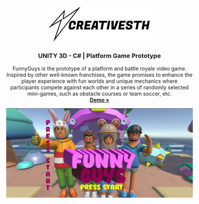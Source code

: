 <a id="readme-top"></a>
<!-- PROJECT LOGO -->
<div align="center">
  <a href="https://www.linkedin.com/in/creativesth/">
    <img src="readme/img/logo.svg" alt="Logo" width="280">
  </a>

  <h3 align="center">UNITY 3D - C# | Platform Game Prototype</h3>

  <p align="center">
   FunnyGuys is the prototype of a platform and battle royale video game. Inspired by other well-known franchises, the game promises to enhance the player experience with fun worlds and unique mechanics where participants compete against each other in a series of randomly selected mini-games, such as obstacle courses or team soccer, etc.
    <br />
    <a href="https://creativesth.itch.io/funny-guys"><strong>Demo »</strong></a>
    <br />
  </p>
</div>
<div align="center">
  <img src="readme/img/readme.jpg" alt="image readme">
</div>
